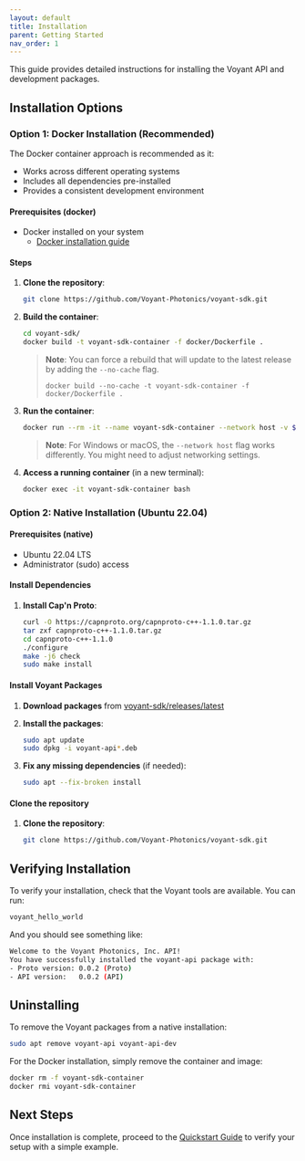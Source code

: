 ```yaml
---
layout: default
title: Installation
parent: Getting Started
nav_order: 1
---
```


This guide provides detailed instructions for installing the Voyant API and development packages.

## Installation Options

### Option 1: Docker Installation (Recommended)

The Docker container approach is recommended as it:

- Works across different operating systems
- Includes all dependencies pre-installed
- Provides a consistent development environment

#### Prerequisites (docker)

- Docker installed on your system
  - [Docker installation guide](https://docs.docker.com/get-started/)

#### Steps

1. **Clone the repository**:

   ```bash
   git clone https://github.com/Voyant-Photonics/voyant-sdk.git
   ```

2. **Build the container**:

   ```bash
   cd voyant-sdk/
   docker build -t voyant-sdk-container -f docker/Dockerfile .
   ```

   > **Note**: You can force a rebuild that will update to the latest release by adding the `--no-cache` flag.
   >
   > `docker build --no-cache -t voyant-sdk-container -f docker/Dockerfile .`

3. **Run the container**:

   ```bash
   docker run --rm -it --name voyant-sdk-container --network host -v $(pwd):/workspace voyant-sdk-container /bin/bash
   ```

   > **Note**: For Windows or macOS, the `--network host` flag works differently. You might need to adjust networking settings.

4. **Access a running container** (in a new terminal):

   ```bash
   docker exec -it voyant-sdk-container bash
   ```

### Option 2: Native Installation (Ubuntu 22.04)

#### Prerequisites (native)

- Ubuntu 22.04 LTS
- Administrator (sudo) access

#### Install Dependencies

1. **Install Cap'n Proto**:

   ```bash
   curl -O https://capnproto.org/capnproto-c++-1.1.0.tar.gz
   tar zxf capnproto-c++-1.1.0.tar.gz
   cd capnproto-c++-1.1.0
   ./configure
   make -j6 check
   sudo make install
   ```

#### Install Voyant Packages

1. **Download packages** from [voyant-sdk/releases/latest](https://github.com/Voyant-Photonics/voyant-sdk/releases/latest)

2. **Install the packages**:

   ```bash
   sudo apt update
   sudo dpkg -i voyant-api*.deb
   ```

3. **Fix any missing dependencies** (if needed):

   ```bash
   sudo apt --fix-broken install
   ```

#### Clone the repository

1. **Clone the repository**:

   ```bash
   git clone https://github.com/Voyant-Photonics/voyant-sdk.git
   ```

## Verifying Installation

To verify your installation, check that the Voyant tools are available.
You can run:

```bash
voyant_hello_world
```

And you should see something like:

```bash
Welcome to the Voyant Photonics, Inc. API!
You have successfully installed the voyant-api package with:
- Proto version: 0.0.2 (Proto)
- API version:   0.0.2 (API)
```

## Uninstalling

To remove the Voyant packages from a native installation:

```bash
sudo apt remove voyant-api voyant-api-dev
```

For the Docker installation, simply remove the container and image:

```bash
docker rm -f voyant-sdk-container
docker rmi voyant-sdk-container
```

## Next Steps

Once installation is complete, proceed to the [Quickstart Guide](quickstart.md) to verify your setup with a simple example.
